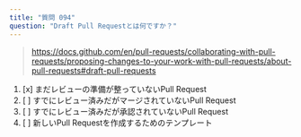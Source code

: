 ```yaml
---
title: "質問 094"
question: "Draft Pull Requestとは何ですか？"
---
```



> https://docs.github.com/en/pull-requests/collaborating-with-pull-requests/proposing-changes-to-your-work-with-pull-requests/about-pull-requests#draft-pull-requests
1. [x] まだレビューの準備が整っていないPull Request
1. [ ] すでにレビュー済みだがマージされていないPull Request
1. [ ] すでにレビュー済みだが承認されていないPull Request
1. [ ] 新しいPull Requestを作成するためのテンプレート